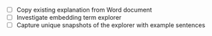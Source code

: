 

- [ ] Copy existing explanation from Word document
- [ ] Investigate embedding term explorer
- [ ] Capture unique snapshots of the explorer with example sentences
